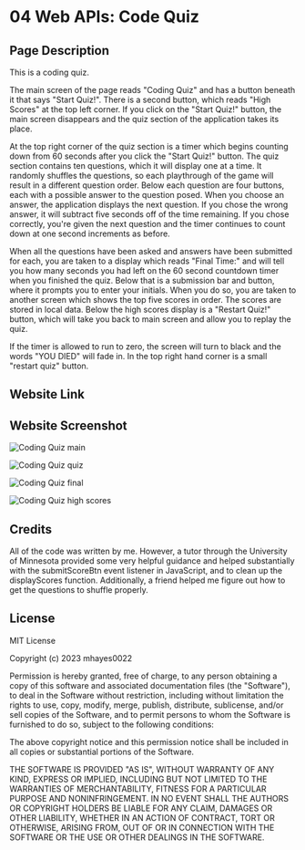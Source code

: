 # 04 Web APIs: Code Quiz

## Page Description
This is a coding quiz.

The main screen of the page reads "Coding Quiz" and has a button beneath it that says "Start Quiz!". There is a second button, which reads "High Scores" at the top left corner. If you click on the "Start Quiz!" button, the main screen disappears and the quiz section of the application takes its place. 

At the top right corner of the quiz section is a timer which begins counting down from 60 seconds after you click the "Start Quiz!" button. The quiz section contains ten questions, which it will display one at a time. It randomly shuffles the questions, so each playthrough of the game will result in a different question order. Below each question are four buttons, each with a possible answer to the question posed. When you choose an answer, the application displays the next question. If you chose the wrong answer, it will subtract five seconds off of the time remaining. If you chose correctly, you're given the next question and the timer continues to count down at one second increments as before.

When all the questions have been asked and answers have been submitted for each, you are taken to a display which reads "Final Time:" and will tell you how many seconds you had left on the 60 second countdown timer when you finished the quiz. Below that is a submission bar and button, where it prompts you to enter your initials. When you do so, you are taken to another screen which shows the top five scores in order. The scores are stored in local data. Below the high scores display is a "Restart Quiz!" button, which will take you back to main screen and allow you to replay the quiz.

If the timer is allowed to run to zero, the screen will turn to black and the words "YOU DIED" will fade in. In the top right hand corner is a small "restart quiz" button. 

## Website Link

## Website Screenshot
![Coding Quiz main](https://github.com/mhayes0022/challenge4/assets/153241703/5aefe8c8-23c1-4da0-bd11-0bb40d08fc66)

![Coding Quiz quiz](https://github.com/mhayes0022/challenge4/assets/153241703/99a640ec-0bbc-4262-942b-167a8b572827)

![Coding Quiz final](https://github.com/mhayes0022/challenge4/assets/153241703/7dcadd82-4724-4ed7-9c29-9129082aecb3)

![Coding Quiz high scores](https://github.com/mhayes0022/challenge4/assets/153241703/111b8de9-2acd-4990-8cb3-8b6d025c05e6)

## Credits
All of the code was written by me. However, a tutor through the University of Minnesota provided some very helpful guidance and helped substantially with the submitScoreBtn event listener in JavaScript, and to clean up the displayScores function. Additionally, a friend helped me figure out how to get the questions to shuffle properly. 

## License 

MIT License

Copyright (c) 2023 mhayes0022

Permission is hereby granted, free of charge, to any person obtaining a copy
of this software and associated documentation files (the "Software"), to deal
in the Software without restriction, including without limitation the rights
to use, copy, modify, merge, publish, distribute, sublicense, and/or sell
copies of the Software, and to permit persons to whom the Software is
furnished to do so, subject to the following conditions:

The above copyright notice and this permission notice shall be included in all
copies or substantial portions of the Software.

THE SOFTWARE IS PROVIDED "AS IS", WITHOUT WARRANTY OF ANY KIND, EXPRESS OR
IMPLIED, INCLUDING BUT NOT LIMITED TO THE WARRANTIES OF MERCHANTABILITY,
FITNESS FOR A PARTICULAR PURPOSE AND NONINFRINGEMENT. IN NO EVENT SHALL THE
AUTHORS OR COPYRIGHT HOLDERS BE LIABLE FOR ANY CLAIM, DAMAGES OR OTHER
LIABILITY, WHETHER IN AN ACTION OF CONTRACT, TORT OR OTHERWISE, ARISING FROM,
OUT OF OR IN CONNECTION WITH THE SOFTWARE OR THE USE OR OTHER DEALINGS IN THE
SOFTWARE.

